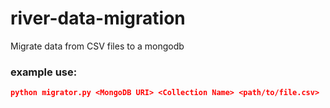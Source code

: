 # river-data-migration
Migrate data from CSV files to a mongodb

### example use:
```json
python migrator.py <MongoDB URI> <Collection Name> <path/to/file.csv>
```
